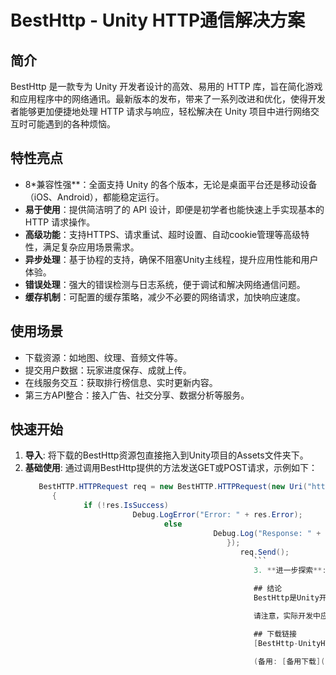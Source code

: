  # BestHttp - Unity HTTP通信解决方案

 ## 简介
 BestHttp 是一款专为 Unity 开发者设计的高效、易用的 HTTP 库，旨在简化游戏和应用程序中的网络通讯。最新版本的发布，带来了一系列改进和优化，使得开发者能够更加便捷地处理 HTTP 请求与响应，轻松解决在 Unity 项目中进行网络交互时可能遇到的各种烦恼。

 ## 特性亮点
 - 8*兼容性强**：全面支持 Unity 的各个版本，无论是桌面平台还是移动设备（iOS、Android），都能稳定运行。
 - **易于使用**：提供简洁明了的 API 设计，即便是初学者也能快速上手实现基本的 HTTP 请求操作。
 - **高级功能**：支持HTTPS、请求重试、超时设置、自动cookie管理等高级特性，满足复杂应用场景需求。
 - **异步处理**：基于协程的支持，确保不阻塞Unity主线程，提升应用性能和用户体验。
 - **错误处理**：强大的错误检测与日志系统，便于调试和解决网络通信问题。
 - **缓存机制**：可配置的缓存策略，减少不必要的网络请求，加快响应速度。

 ## 使用场景
 - 下载资源：如地图、纹理、音频文件等。
 - 提交用户数据：玩家进度保存、成就上传。
 - 在线服务交互：获取排行榜信息、实时更新内容。
 - 第三方API整合：接入广告、社交分享、数据分析等服务。

 ## 快速开始
 1. **导入**: 将下载的BestHttp资源包直接拖入到Unity项目的Assets文件夹下。
 2. **基础使用**: 通过调用BestHttp提供的方法发送GET或POST请求，示例如下：
    ```csharp
       BestHTTP.HTTPRequest req = new BestHTTP.HTTPRequest(new Uri("http://example.com/data"), (req, res) =>
          {
                 if (!res.IsSuccess)
                            Debug.LogError("Error: " + res.Error);
                                   else
                                              Debug.Log("Response: " + res.DataAsText);
                                                 });
                                                    req.Send();
                                                       ```
                                                       3. **进一步探索**: 参考文档和示例代码，了解更多高级特性和定制化配置。

                                                       ## 结论
                                                       BestHttp是Unity开发者的强大工具，无论你是新手还是经验丰富的开发者，都能够借助它轻松处理游戏和应用的网络通信任务。立即集成BestHttp，让你的Unity项目在网络交互上变得更加得心应手。

                                                       请注意，实际开发中应详细查阅官方文档以获取最新特性和最佳实践。

                                                       ## 下载链接
                                                       [BestHttp-UnityHTTP通信解决方案](https://pan.quark.cn/s/be4fa21a2314) 

                                                       (备用: [备用下载](https://pan.baidu.com/s/1J_XqKWvb9IWOSiEal1nfXw?pwd=1234))
